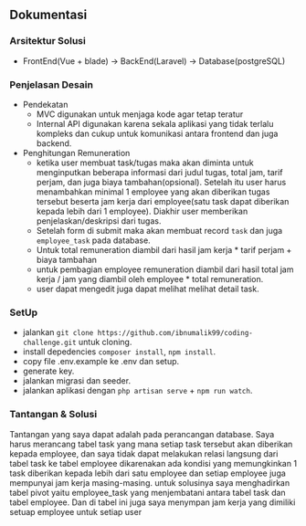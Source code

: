 ## Dokumentasi
### Arsitektur Solusi
- FrontEnd(Vue + blade) -> BackEnd(Laravel) -> Database(postgreSQL)
### Penjelasan Desain
- Pendekatan
    - MVC digunakan untuk menjaga kode agar tetap teratur
    - Internal API digunakan karena sekala aplikasi yang tidak terlalu kompleks dan cukup untuk komunikasi antara frontend dan juga backend.
- Penghitungan Remuneration
    - ketika user membuat task/tugas maka akan diminta untuk menginputkan beberapa informasi dari judul tugas, total jam, tarif perjam, dan juga biaya tambahan(opsional). Setelah itu user harus menambahkan minimal 1 employee yang akan diberikan tugas tersebut beserta jam kerja dari employee(satu task dapat diberikan kepada lebih dari 1 employee). Diakhir user memberikan penjelaskan/deskripsi dari tugas.
    - Setelah form di submit maka akan membuat record `task` dan juga `employee_task` pada database.
    - Untuk total remuneration diambil dari hasil jam kerja * tarif perjam + biaya tambahan
    - untuk pembagian employee remuneration diambil dari hasil total jam kerja / jam yang diambil oleh employee * total remuneration.
    - user dapat mengedit juga dapat melihat melihat detail task.
### SetUp
 - jalankan `git clone https://github.com/ibnumalik99/coding-challenge.git` untuk cloning.
 - install depedencies `composer install`, `npm install`.
 - copy file .env.example ke .env dan setup. 
 - generate key.
 - jalankan migrasi dan seeder.
 - jalankan aplikasi dengan `php artisan serve` + `npm run watch`.
### Tantangan & Solusi
Tantangan yang saya dapat adalah pada perancangan database. Saya harus merancang tabel task yang mana setiap task tersebut akan diberikan kepada employee, dan saya tidak dapat melakukan relasi langsung dari tabel task ke tabel employee dikarenakan ada kondisi yang memungkinkan 1 task diberikan kepada lebih dari satu employee dan setiap employee juga mempunyai jam kerja masing-masing.
untuk solusinya saya menghadirkan tabel pivot yaitu employee_task yang menjembatani antara tabel task dan tabel employee. Dan di tabel ini juga saya menympan jam kerja yang dimiliki setuap employee untuk setiap user
